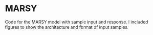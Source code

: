 # MARSY
Code for the MARSY model with sample input and response. I included figures to show the architecture and format of input samples.
